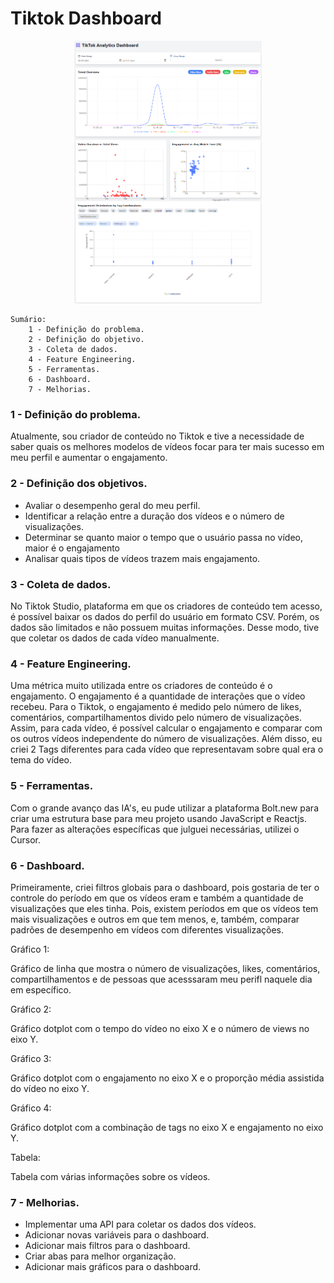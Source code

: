 # Tiktok Dashboard

<div align="center">
  <img src="Images/dashboard.png" alt="Dashboard do TikTok Analytics" width="300">
</div>

    Sumário:
        1 - Definição do problema.
        2 - Definição do objetivo.
        3 - Coleta de dados.
        4 - Feature Engineering.
        5 - Ferramentas.
        6 - Dashboard.
        7 - Melhorias.

<!-- 8 - Melhorias. O que faria diferente? -->
###  1 - Definição do problema.

Atualmente, sou criador de conteúdo no Tiktok e tive a necessidade de saber quais os melhores modelos de vídeos focar para ter mais sucesso em meu perfil e aumentar o engajamento.

###  2 - Definição dos objetivos.

- Avaliar o desempenho geral do meu perfil.
- Identificar a relação entre a duração dos vídeos e o número de visualizações.
- Determinar se quanto maior o tempo que o usuário passa no vídeo, maior é o engajamento
- Analisar quais tipos de vídeos trazem mais engajamento.

###  3 - Coleta de dados.

No Tiktok Studio, plataforma em que os criadores de conteúdo tem acesso, é possível baixar os dados do perfil do usuário em formato CSV. Porém, os dados são limitados e não possuem muitas informações. Desse modo, tive que coletar os dados de cada vídeo manualmente.
    
###  4 - Feature Engineering.

Uma métrica muito utilizada entre os criadores de conteúdo é o engajamento. O engajamento é a quantidade de interações que o vídeo recebeu. Para o Tiktok, o engajamento é medido pelo número de likes, comentários, compartilhamentos divido pelo número de visualizações. Assim, para cada vídeo, é possível calcular o engajamento e comparar com os outros vídeos independente do número de visualizações.
Além disso, eu criei 2 Tags diferentes para cada vídeo que representavam sobre qual era o tema do vídeo.
    
###  5 - Ferramentas.

Com o grande avanço das IA's, eu pude utilizar a plataforma Bolt.new para criar uma estrutura base para meu projeto usando JavaScript e Reactjs. Para fazer as alterações específicas que julguei necessárias, utilizei o Cursor.

###  6 - Dashboard.

Primeiramente, criei filtros globais para o dashboard, pois gostaria de ter o controle do período em que os vídeos eram e também a quantidade de visualizações que eles tinha. Pois, existem períodos em que os vídeos tem mais visualizações e outros em que tem menos, e, também, comparar padrões de desempenho em vídeos com diferentes visualizações.

Gráfico 1:

Gráfico de linha que mostra o número de visualizações, likes, comentários, compartilhamentos e de pessoas que acesssaram meu perifl naquele dia em específico.

Gráfico 2:

Gráfico dotplot com o tempo do vídeo no eixo X e o número de views no eixo Y.

Gráfico 3:

Gráfico dotplot com o engajamento no eixo X e o proporção média assistida do vídeo no eixo Y.

Gráfico 4:

Gráfico dotplot com a combinação de tags no eixo X e engajamento no eixo Y.

Tabela:

Tabela com várias informações sobre os vídeos.

###  7 - Melhorias.

- Implementar uma API para coletar os dados dos vídeos.
- Adicionar novas variáveis para o dashboard.
- Adicionar mais filtros para o dashboard.
- Criar abas para melhor organização.
- Adicionar mais gráficos para o dashboard.



    




